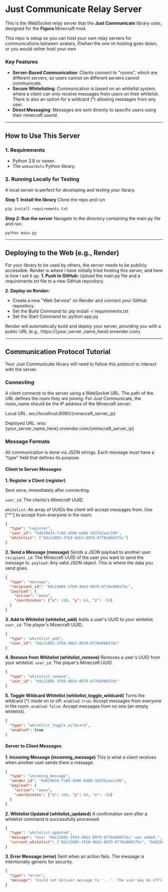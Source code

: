 # Just Communicate Relay Server

This is the WebSocket relay server that the **Just Communicate** library uses, designed for the **Figura** Minecraft mod.

This repo is setup so you can host your own relay servers for communications between avatars, if/when the one im hosting goes down, or you would rather host your own

### Key Features
- **Server-Based Communication**: Clients connect to "rooms", which are different servers, so users cannot on different servers cannot communicate.
- **Secure Whitelisting**: Communication is based on an whitelist system, where a client can only receive messages from users on their whitelist. There is also an option for a wildcard (*) allowing messages from any user.
- **Direct Messaging**: Messages are sent directly to specific users using their minecraft userid.

---

## How to Use This Server

### 1. Requirements
- Python 3.8 or newer.
- The `websockets` Python library.

### 2. Running Locally for Testing
A local server is perfect for developing and testing your library.

**Step 1: Install the library**
Clone the repo and run
```bash
pip install requirements.txt
```

**Step 2: Run the server**
Navigate to the directory containing the main.py file and run:
```
python main.py
```

---

## Deploying to the Web (e.g., Render)
For your library to be used by others, the server needs to be publicly accessible. Render is where i have initially tried hosting this server, and here is how i set it up.
**1. Push to GitHub:**
Upload the main.py file and a requirements.txt file to a new GitHub repository.

**2. Deploy on Render:**
- Create a new "Web Service" on Render and connect your GitHub repository.
- Set the Build Command to: pip install -r requirements.txt
- Set the Start Command to: python app.py

Render will automatically build and deploy your server, providing you with a public URL (e.g., https://{your_server_name_here}.onrender.com).

---

## Communication Protocol Tutorial
Your Just Communicate library will need to follow this protocol to interact with the server.

### Connecting
A client connects to the server using a WebSocket URL. The path of the URL defines the room they are joining.
For Just Communicate, the room_name should be the IP address of the Minecraft server.

Local URL: ws://localhost:8080/{minecraft_server_ip}

Deployed URL: wss:{your_server_name_here}.onrender.com/{minecraft_server_ip}

### Message Formats
All communication is done via JSON strings. Each message must have a "type" field that defines its purpose.

#### Client to Server Messages
**1. Register a Client (register)**

Sent once, immediately after connecting.

`user_id`: The clients's Minecraft UUID.

`whitelist`: An array of UUIDs the client will accept messages from. Use ["*"] to accept from everyone in the room.
```JSON
{
  "type": "register",
  "user_id": "6d629d34-fc89-4506-bd68-1637b2aec196",
  "whitelist": ["9dc21885-3fb9-46b3-8979-0778e88657bc"]
}
```

**2. Send a Message (message)**
Sends a JSON payload to another user.
`recipient_id`: The Minecraft UUID of the user you want to send the message to.
`payload`: Any valid JSON object. This is where the data you send goes.
```JSON
{
  "type": "message",
  "recipient_id": "9dc21885-3fb9-46b3-8979-0778e88657bc",
  "payload": {
    "action": "wave",
    "coordinates": {"x": 100, "y": 64, "z": -50}
  }
}
```

**3. Add to Whitelist (whitelist_add)**
Adds a user's UUID to your whitelist.
`user_id`: The player's Minecraft UUID.
```JSON
{
  "type": "whitelist_add",
  "user_id": "9dc21885-3fb9-46b3-8979-0778e88657bc"
}
```

**4. Remove from Whitelist (whitelist_remove)**
Removes a user's UUID from your whitelist.
`user_id`: The player's Minecraft UUID.
```JSON
{
  "type": "whitelist_remove",
  "user_id": "9dc21885-3fb9-46b3-8979-0778e88657bc"
}
```

**5. Toggle Wildcard Whitelist (whitelist_toggle_wildcard)**
Turns the wildcard (*) mode on or off.
`enabled`: `true`: Accept messages from everyone in the room.
`enabled`: `false`: Accept messages from no one (an empty whitelist).
```JSON
{
  "type": "whitelist_toggle_wildcard",
  "enabled": true
}
```

#### Server to Client Messages
**1. Incoming Message (incoming_message)**
This is what a client receives when another user sends them a message.
```JSON
{
  "type": "incoming_message",
  "sender_id": "6d629d34-fc89-4506-bd68-1637b2aec196",
  "payload": {
    "action": "wave",
    "coordinates": {"x": 100, "y": 64, "z": -50}
  }
}
```

**2. Whitelist Updated (whitelist_updated)**
A confirmation sent after a whitelist command is successfully processed.
```JSON
{
  "type": "whitelist_updated",
  "message": "User '9dc21885-3fb9-46b3-8979-0778e88657bc' was added.",
  "current_whitelist": ["9dc21885-3fb9-46b3-8979-0778e88657bc", "6d629d34-fc89-4506-bd68-1637b2aec196"]
}
```

**3. Error Message (error)**
Sent when an action fails. The message is intentionally generic for security.
```JSON
{
  "type": "error",
  "message": "Could not deliver message to '...'. The user may be offline or has not whitelisted you."
}
```
